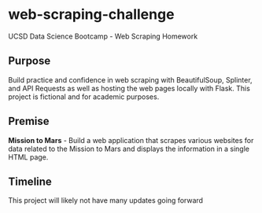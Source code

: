 # web-scraping-challenge

UCSD Data Science Bootcamp - Web Scraping Homework

## Purpose
Build practice and confidence in web scraping with BeautifulSoup, Splinter, and API Requests as well as hosting the web pages locally with Flask. This project is fictional and for academic purposes.

## Premise
**Mission to Mars** - Build a web application that scrapes various websites for data related to the Mission to Mars and displays the information in a single HTML page.

## Timeline
This project will likely not have many updates going forward
